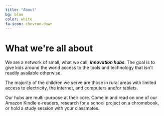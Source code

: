 ```yaml
---
title: "About"
bg: blue
color: white
fa-icon: chevron-down
---
```




# What we're all about

We are a network of small, what we call, ***innovation hubs***. The goal is to give kids around the world access to the tools and technology that isn't readily available otherwise. 

The majority of the children we serve are those in rural areas with limited access to electricity, the internet, and computers and/or tablets. 

Our hubs are multi-purpose at their core. Come in and read on one of our Amazon Kindle e-readers, research for a school project on a chromebook, or hold a study session with your classmates.